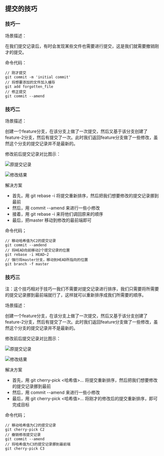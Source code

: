 ## 提交的技巧

### 技巧一

场景描述：

在我们提交记录后，有时会发现某些文件也需要进行提交，这是我们就需要撤销刚才的提交。

命令代码：

	// 刚才提交
	git commit -m 'initial commit'
	// 将想要添加的文件加入缓存
	git add forgotten_file
	// 修正提交
	git commit --amend

### 技巧二

场景描述：

创建一个feature分支，在该分支上做了一次提交，然后又基于该分支创建了feature-2分支，然后有提交了一次。此时我们返回feature分支做了一些修改，虽然这个分支的提交记录并不是最新的。

修改前后提交记录对比图示：

![原提交记录](https://github.com/lvzhenbang/article/blob/master/img/git/commit/1-r.png)

![修改结果](https://github.com/lvzhenbang/article/blob/master/img/git/commit/1-d.png)

解决方案

* 首先，用 git rebase -i 将提交重新排序，然后把我们想要修改的提交记录挪到最前
* 然后，用 commit --amend 来进行一些小修改
* 接着，用 git rebase -i 来将他们调回原来的顺序
* 最后，把master 移动到修改的最前端即可

命令代码；

	// 移动哈希值为C2的提交记录
	git commit --amdend
	// 将HEAD向前移动2个提交记录的位置
	git rebase -i HEAD~2
	// 强行将master分支，移动到HEAD所指向的位置 
	git branch -f master 

### 技巧三

注：这个技巧相对于技巧一我们不需要对提交记录进行排序，我们只需要将所需要的提交记录挪到最前端就行了，这样就可以重新排序成我们所需要的顺序。

场景描述：

创建一个feature分支，在该分支上做了一次提交，然后又基于该分支创建了feature-2分支，然后有提交了一次。此时我们返回feature分支做了一些修改，虽然这个分支的提交记录并不是最新的。

修改前后提交记录对比图示：

![原提交记录](https://github.com/lvzhenbang/article/blob/master/img/git/commit/2-r.png)

![修改结果](https://github.com/lvzhenbang/article/blob/master/img/git/commit/2-d.png)

解决方案

* 首先，用 git cherry-pick <哈希值>... 将提交重新排序，然后把我们想要修改的提交记录挪到最前
* 然后，用 commit --amend 来进行一些小修改
* 最后，用 git cherry-pick <哈希值>... 将刚才的修改后的提交重新排序，即可完成目标

命令代码；

	// 移动哈希值为C2的提交记录
	git cherry-pick C2
	// 撤销修改提交记录
	git commit --amend 
	// 将哈希值为C3的提交记录挪到最前端
	git cherry-pick C3

